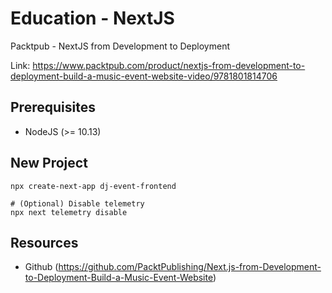 # Education - NextJS
Packtpub - NextJS from Development to Deployment

Link: https://www.packtpub.com/product/nextjs-from-development-to-deployment-build-a-music-event-website-video/9781801814706


## Prerequisites
- NodeJS (>= 10.13)


## New Project
```
npx create-next-app dj-event-frontend

# (Optional) Disable telemetry
npx next telemetry disable
```


## Resources
- Github (https://github.com/PacktPublishing/Next.js-from-Development-to-Deployment-Build-a-Music-Event-Website)
